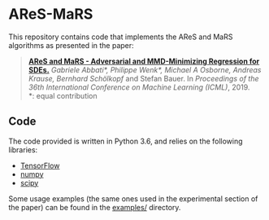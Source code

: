 # AReS-MaRS

This repository contains code that implements the AReS and MaRS algorithms as presented in the paper:

> [**AReS and MaRS - Adversarial and MMD-Minimizing Regression for SDEs.**](http://proceedings.mlr.press/v97/abbati19a.html)
> *Gabriele Abbati\*, Philippe Wenk\*, Michael A Osborne, Andreas Krause, Bernhard Schölkopf* and Stefan Bauer. In _Proceedings of the 36th International Conference on Machine Learning (ICML)_, 2019.
> \
> \*: equal contribution

## Code

The code provided is written in Python 3.6, and relies on the following libraries:
* [TensorFlow](https://www.tensorflow.org/)
* [numpy](http://www.numpy.org/)
* [scipy](https://www.scipy.org/)

Some usage examples (the same ones used in the experimental section of the paper) can be found in the
[examples/](aresmars/examples/) directory.
